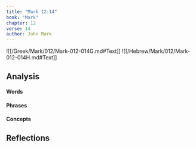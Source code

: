 ```yaml
---
title: "Mark 12:14"
book: "Mark"
chapter: 12
verse: 14
author: John Mark
---
```

![[/Greek/Mark/012/Mark-012-014G.md#Text]]
![[/Hebrew/Mark/012/Mark-012-014H.md#Text]]

## Analysis

#### Words

#### Phrases

#### Concepts

## Reflections
